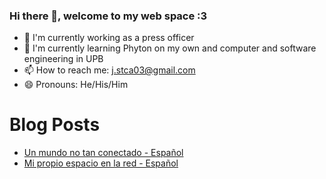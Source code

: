 ### Hi there 👋, welcome to my web space :3

<!--
**LeonStyven/LeonStyven** is a ✨ _special_ ✨ repository because its `README.md` (this file) appears on your GitHub profile.

Here are some ideas to get you started:
-->
- 🔭 I'm currently working as a press officer
- 🌱 I'm currently learning Phyton on my own and computer and software engineering in UPB
- 📫 How to reach me: j.stca03@gmail.com
- 😄 Pronouns: He/His/Him

# Blog Posts

* [Un mundo no tan conectado - Español](https://leonstyven.blogspot.com/2021/07/una-tierra-no-tan-conectada.html)
* [Mi propio espacio en la red - Español](https://leonstyven.blogspot.com/2021/05/mi-propio-espacio-en-la-red.html)
